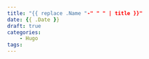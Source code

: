 ```yaml
---
title: "{{ replace .Name "-" " " | title }}"
date: {{ .Date }}
draft: true
categories: 
    - Hugo
tags: 
---
```

